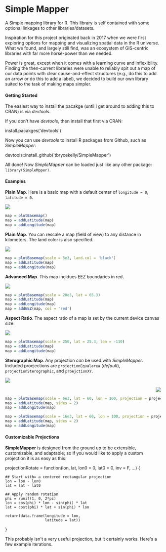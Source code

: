 # Simple Mapper
 A Simple mapping library for R. This library is self contained with some optional linkages to other libraries/datasets.

Inspiration for this project originated back in 2017 when we were first exploring options for mapping and visualizing spatial data in the R universe. What we found, and largely still find, was an ecosystem of GIS-centric libraries with far more horse-power than we needed.

Power is great, except when it comes with a learning curve and inflexibility. Finding the then-current libraries were unable to reliably spit out a map of our data points with clear cause-and-effect structures (e.g., do this to add an arrow or do this to add a label), we decided to build our own library suited to the task of making maps simpler.

#### Getting Started

The easiest way to install the pacakge (until I get around to adding this to CRAN) is via _devtools_.

If you don't have _devtools_, then install that first via CRAN:

  install.pacakges('devtools')


Now you can use _devtools_ to install R packages from Github, such as _SimpleMapper_:

  devtools::install_github('tbrycekelly/SimpleMapper')

All done! Now _SimpleMapper_ can be loaded just like any other package: `library(SimpleMpper)`.


#### Examples

__Plain Map__. Here is a basic map with a default center of `longitude = 0`, `latitude = 0`.

<img src="images/Map1.png">

```r
map = plotBasemap()
map = addLatitude(map)
map = addLongitude(map)
```

__Plain Map__. You can rescale a map (field of view) to any distance in kilometers. The land color is also specified.

<img src="images/Map2.png">

```r
map = plotBasemap(scale = 5e3, land.col = 'black')
map = addLatitude(map)
map = addLongitude(map)
```

__Advanced Map__. This map incldues EEZ boundaries in red.

<img src="images/Map2_eez.png">

```r
map = plotBasemap(scale = 20e3, lat = 65.3)
map = addLatitude(map)
map = addLongitude(map)
map = addEEZ(map, col = 'red')
```

__Aspect Ratio__. The aspect ratio of a map is set by the current device canvas size. 

<img src="images/Map3.png">

```r
map = plotBasemap(scale = 250, lat = 25.3, lon = -110)
map = addLatitude(map)
map = addLongitude(map)
```

__Sterographic Map__. Any projection _can_ be used with _SimpleMapper_. Included proejections  are `projectionEqualarea` (_default_), `projectionSterographic`, and `proejctionXY`.

<p align="left">
<img src="images/Map4Stereo.png">
</p>
<p align="right">
<img src="images/Map4XY.png">
</p>

```r
map = plotBasemap(scale = 6e3, lat = 60, lon = 100, projection = projectionStereographic)
map = addLatitude(map, sides = 2)
map = addLongitude(map)
```

```r
map = plotBasemap(scale = 16e3, lat = 60, lon = 100, projection = projectionXY)
map = addLatitude(map, sides = 2)
map = addLongitude(map)
```

#### Customizable Projections

__SimpleMapper__ is designed from the ground up to be extensible, customizable, and adaptable; so if you would like to apply a custom projection it is as easy as this:

  projectionRotate = function(lon, lat, lon0 = 0, lat0 = 0, inv = F, ...) {
  
    ## Start with= a centered rectangular projection
    lon = lon - lon0
    lat = lat - lat0
    
    ## Apply random rotation
    phi = runif(1, 0, 2*pi)
    lon = cos(phi) * lon - sin(phi) * lat
    lat = cost(phi) * lat + sin(phi) * lon
    
    return(data.frame(longitude = lon,
                      latitude = lat))
  }

This probably isn't a very useful projection, but it certainly works. Here's a few example iterations.

